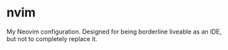 # nvim

My Neovim configuration. Designed for being borderline liveable as an
IDE, but not to completely replace it.

